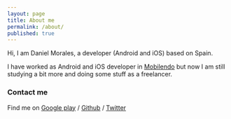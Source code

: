 ```yaml
---
layout: page
title: About me
permalink: /about/
published: true
---
```



Hi, I am Daniel Morales, a developer (Android and iOS) based on Spain. 

I have worked as Android and iOS developer in [Mobilendo][mb] but now
I am still studying a bit more and doing some stuff as a freelancer.

### Contact me

Find me on [Google play][gplay] / [Github][github] / [Twitter][Twitter]


[mb]: http://mobilendo.com/
[github]: https://github.com/grenderg
[gplay]: https://play.google.com/store/apps/developer?id=GrenderG
[twitter]: https://twitter.com/grenderg
